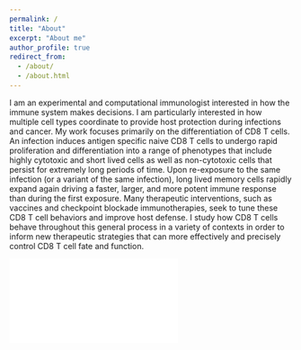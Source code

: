 ```yaml
---
permalink: /
title: "About"
excerpt: "About me"
author_profile: true
redirect_from: 
  - /about/
  - /about.html
---
```


I am an experimental and computational immunologist interested in how the immune system makes decisions. I am particularly interested in how multiple cell types coordinate to provide host protection during infections and cancer. My work focuses primarily on the differentiation of CD8 T cells. An infection induces antigen specific naive CD8 T cells to undergo rapid proliferation and differentiation into a range of phenotypes that include highly cytotoxic and short lived cells as well as non-cytotoxic cells that persist for extremely long periods of time. Upon re-exposure to the same infection (or a variant of the same infection), long lived memory cells rapidly expand again driving a faster, larger, and more potent immune response than during the first exposure. Many therapeutic interventions, such as vaccines and checkpoint blockade immunotherapies, seek to tune these CD8 T cell behaviors and improve host defense. I study how CD8 T cells behave throughout this general process in a variety of contexts in order to inform new therapeutic strategies that can more effectively and precisely control CD8 T cell fate and function. 

![alt text](/images/CD8_Schematic.pdf)


